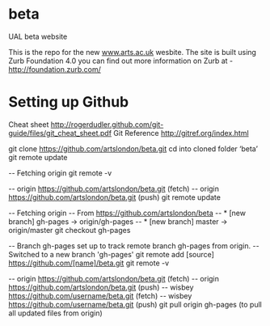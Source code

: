 beta
====

UAL beta website

This is the repo for the new www.arts.ac.uk wesbite.
The site is built using Zurb Foundation 4.0 you can find out more information on Zurb at - http://foundation.zurb.com/



Setting up Github
================

Cheat sheet http://rogerdudler.github.com/git-guide/files/git_cheat_sheet.pdf 
Git Reference http://gitref.org/index.html 

git clone https://github.com/artslondon/beta.git 
cd into cloned folder ‘beta’
git remote update

 -- Fetching origin
git remote -v

 -- origin	https://github.com/artslondon/beta.git (fetch)
 -- origin	https://github.com/artslondon/beta.git (push)
git remote update

 -- Fetching origin
 -- From https://github.com/artslondon/beta
 -- * [new branch]      gh-pages   -> origin/gh-pages
 -- * [new branch]      master     -> origin/master
git checkout gh-pages

 -- Branch gh-pages set up to track remote branch gh-pages from origin.
 -- Switched to a new branch 'gh-pages'
git remote add [source] https://github.com/[name]/beta.git
git remote -v

 -- origin	https://github.com/artslondon/beta.git (fetch)
 -- origin	https://github.com/artslondon/beta.git (push)
 -- wisbey	https://github.com/username/beta.git (fetch)
 -- wisbey	https://github.com/username/beta.git (push)
git pull origin gh-pages (to pull all updated files from origin)
